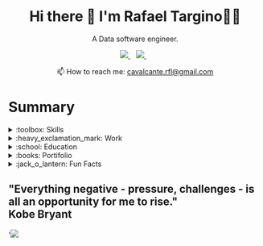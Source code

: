 <h1 align='center'>
  Hi there 👋 I'm Rafael Targino👨‍💻
</h1>

<p align='center'>
  A Data software engineer.  <br> 
</p>



<p align='center'>
  
  <a href="https://www.linkedin.com/in/rafael-targino-4b58b2100/">
    <img src="https://img.shields.io/badge/linkedin-%230077B5.svg?&style=for-the-badge&logo=linkedin&logoColor=white" />
  </a>&nbsp;&nbsp;
  <a href="https://">
    <img src="https://img.shields.io/badge/YouTube-FF0000?style=for-the-badge&logo=youtube&logoColor=white" />        
  </a>&nbsp;&nbsp;
  
</p>


<p align='center'>
  📫 How to reach me: <a href='mailto:cavalcante.rfl@gmail.com'>cavalcante.rfl@gmail.com</a>
</p>




# Summary

<details>
  <summary> :toolbox: Skills </summary>

  
   |Knowlegment Business | Programming   | Database         | Cloud          | CI-CD  | Others |
   |-------------    | ------------- | -------------    | -------------  | ------------- |------------- |
   |Data solutions   | Python        | Oracle (PL/SQL)  | AWS            | Docker        |PowerBI        |
   |Customer experience| TS & Node   | Redis            | Databricks     | Git-actions   |API's        |
   |Fixed Income     | C#            |        -         |        -       | Terra Form    |Shell        |
   |Derivatives      |      -        |        -         |        -       |        -      |-        |

 </details>
  
</details>
  

<details>
  <summary> :heavy_exclamation_mark: Work </summary>
   
 ### Data Software Engineer - ModalMais  
   
   
  - Building architect and services on Datalake (AWS / Databricks).  
  - Understand problems together business teams and create tech solutions.
  - Operations work : Coding data applications, Create/Maintenance Data pipelines, PowerBI Dashboard, Review Codes, Organize repository, Monitoring Services. 
  - Refactor legacy code to standard architecture. (Clean Arch / DDD / Hexagonal with TDD). 
  - Organize demands with team data engineer.  
  - Evangelize teams to data culture (Governance / Data-Driven decisions / Efficient process).  
  - Help/train business/BI Squads.

 </details>
  
</details>




<details>
  <summary> :school:  Education </summary>
   
 #### *School* 
- [x] Graduation - Economics into University São Paulo(USP)
 
 #### *Certifications*
 - [x] Investment Banking (Saint Paul)
 
 #### *Extra actives*
 Code Camp - Youtube Channel.  
 Programming teacher at Liga de Mercado Financeiro at USP.  
 Summer Job - Equity Research at BoFA Merrill lynch.   

 </details>
  
</details>




 
<details>
  <summary> :books: Portifolio </summary>
   
   #### RoadMap Portifolio  
   
   #### Some cases

   |Case                         | Problem                                  | Stack            |STATUS|
   |-------------                | -------------                            | -------------    |---   |
   |Broker dealer simulation     | Replication broker dealer business*     | Many             |:heavy_check_mark:   |
   |Data lake IaC                | Building datalake aws                    | TS               |:x:|
   |Bifrost                      | Data transfer between DB's               |Python            |:x:|
   |CRM Investiments             | Simulation HUB investment                |TS/ Oracle / C#   |:x:|
   |API Gateway                  | Create api gateway                       |C#                |:x:|
   |Pricing fixed income         | Pricing finance products                 |F#                |:x:|
   |Pricing derivatives          | Pricing finance products                 |F#                |:x:|
   |API                          | Create robust api                        | TS, F#, C#       |:x:|
   |Wallet investment            | Create wallet investment simulation      | C#, F#, TS       |:x:|
   |Standard coding              | Template to some archs                   | TXT              |:x:|
   |CDK Samples                  | Knowlegment about clean code             | TS               |:x:|
   |Client attence               | Data science case                        | Python, PowerBI  |:x:|
   |Client journey               | Data science case                        | Python, PowerBI  |:x:|
   |Client aquisition            | Data science case                        | Python, PowerBI  |:x:|
   |Client churn                 | Data science case                        | Python, PowerBI  |:x:|
   |Stackholder analysis         | Data science case                        | Python, PowerBI  |:x:|
   |Fake data generators         | Simulation some data                     | Python           |:x:|
   |Data pipeline SQL            | Create package into Oracle               | Oracle / PowerBi |:x:|
   |Data pipeline Airflow        | Create ETL into airflow                  | Python           |:x:|
   |Clean code knowledgment      | Building datalake aws                    | Python, TS       |:x:|
   |Standard coding              | Knowlegment about clean code             | Python           |:heavy_check_mark:|
   |Fundamentals functional programming| Knowlegment about TDD              | F#               |:x:|
   |Fundamentals OOP             | Knowlegment about OOP                    | C#               |:x:|
   |Fundamentals SQL             | Knowlegment about SQL                    | Oracle           |:x:|

  * = Private
  
 </details>
  
</details>


 


<details>
  <summary> :jack_o_lantern: Fun Facts </summary>
   
- I studied at worst public school at SP but entry the best university the LATAM.
- The sum of the journey from home to college was two and a half laps on earth.
- Love math, computer and dogs. :dog2:
- I fight BJJ and Muay Thai.
- I like listening to lofi and phonk while I work. :musical_note:
- I play ukulele.
- I'm engaged. :ring:  

 </details>
  
</details>

## "Everything negative - pressure, challenges - is all an opportunity for me to rise."  <br> Kobe Bryant
  
'<a href="#"><img src="https://badges.pufler.dev/visits/Ratarca/Ratarca"></a>

